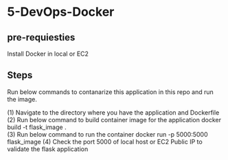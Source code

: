 # 5-DevOps-Docker  

## pre-requiesties
Install Docker in local or EC2

## Steps
Run below commands to contanarize this application in this repo and run the image.

(1) Navigate to the directory where you have the application and Dockerfile
(2) Run below command to build container image for the application
      docker build -t flask_image .  
(3) Run below command to run the container
      docker run -p 5000:5000 flask_image
(4) Check the port 5000 of local host or EC2 Public IP to validate the flask application
